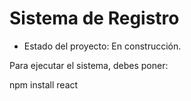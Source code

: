 <h1> Sistema de Registro </h1>

- Estado del proyecto: En construcción.

Para ejecutar el sistema, debes poner:

npm install react
